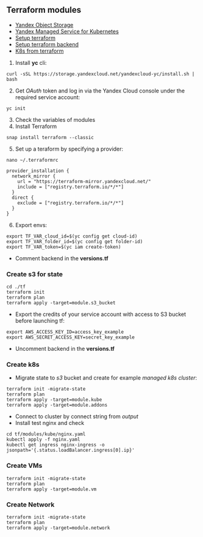 ## Terraform modules

- [Yandex Object Storage](https://yandex.cloud/ru/docs/storage)
- [Yandex Managed Service for Kubernetes](https://yandex.cloud/ru/docs/managed-kubernetes)
- [Setup terraform](https://yandex.cloud/ru/docs/tutorials/infrastructure-management/terraform-quickstart)
- [Setup terraform backend](https://yandex.cloud/ru/docs/tutorials/infrastructure-management/terraform-state-storage)
- [K8s from terraform](https://yandex.cloud/ru/docs/managed-kubernetes/operations/kubernetes-cluster/kubernetes-cluster-create)

1. Install **yc** cli:
```
curl -sSL https://storage.yandexcloud.net/yandexcloud-yc/install.sh | bash
```
2. Get *OAuth* token and log in via the Yandex Cloud console under the required service account:
```
yc init
```
3. Check the variables of modules
4. Install Terraform
```
snap install terraform --classic
```
5. Set up a teraform by specifying a provider:
```
nano ~/.terraformrc
```
```
provider_installation {
  network_mirror {
    url = "https://terraform-mirror.yandexcloud.net/"
    include = ["registry.terraform.io/*/*"]
  }
  direct {
    exclude = ["registry.terraform.io/*/*"]
  }
}
```
6. Export envs:
```
export TF_VAR_cloud_id=$(yc config get cloud-id)
export TF_VAR_folder_id=$(yc config get folder-id)
export TF_VAR_token=$(yc iam create-token)
```
- Comment backend in the **versions.tf**
### Create s3 for state
```
cd ./tf
terraform init
terraform plan
terraform apply -target=module.s3_bucket
```
- Export the credits of your service account with access to S3 bucket before launching tf:
```
export AWS_ACCESS_KEY_ID=access_key_example
export AWS_SECRET_ACCESS_KEY=secret_key_example
```
- Uncomment backend in the **versions.tf**
### Create k8s
- Migrate state to *s3* bucket and create for example *managed k8s cluster*:
```
terraform init -migrate-state
terraform plan
terraform apply -target=module.kube
terraform apply -target=module.addons
```
- Connect to cluster by connect string from *output*
- Install test nginx and check
```
cd tf/modules/kube/nginx.yaml
kubectl apply -f nginx.yaml
kubectl get ingress nginx-ingress -o jsonpath='{.status.loadBalancer.ingress[0].ip}'
```
### Create VMs
```
terraform init -migrate-state
terraform plan
terraform apply -target=module.vm
```
### Create Network
```
terraform init -migrate-state
terraform plan
terraform apply -target=module.network
```
